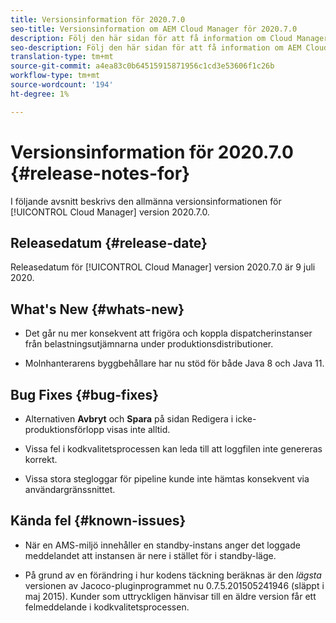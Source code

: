 ```yaml
---
title: Versionsinformation för 2020.7.0
seo-title: Versionsinformation om AEM Cloud Manager för 2020.7.0
description: Följ den här sidan för att få information om Cloud Manager version 2020.7.0
seo-description: Följ den här sidan för att få information om AEM Cloud Manager version 2020.7.0
translation-type: tm+mt
source-git-commit: a4ea83c0b64515915871956c1cd3e53606f1c26b
workflow-type: tm+mt
source-wordcount: '194'
ht-degree: 1%

---
```


# Versionsinformation för 2020.7.0 {#release-notes-for}

I följande avsnitt beskrivs den allmänna versionsinformationen för [!UICONTROL Cloud Manager] version 2020.7.0.

## Releasedatum {#release-date}

Releasedatum för [!UICONTROL Cloud Manager] version 2020.7.0 är 9 juli 2020.

## What&#39;s New {#whats-new}

* Det går nu mer konsekvent att frigöra och koppla dispatcherinstanser från belastningsutjämnarna under produktionsdistributioner.

* Molnhanterarens byggbehållare har nu stöd för både Java 8 och Java 11.

## Bug Fixes {#bug-fixes}

* Alternativen **Avbryt** och **Spara** på sidan Redigera i icke-produktionsförlopp visas inte alltid.

* Vissa fel i kodkvalitetsprocessen kan leda till att loggfilen inte genereras korrekt.

* Vissa stora stegloggar för pipeline kunde inte hämtas konsekvent via användargränssnittet.

## Kända fel {#known-issues}

* När en AMS-miljö innehåller en standby-instans anger det loggade meddelandet att instansen är nere i stället för i standby-läge.

* På grund av en förändring i hur kodens täckning beräknas är den _lägsta_ versionen av Jacoco-pluginprogrammet nu 0.7.5.201505241946 (släppt i maj 2015). Kunder som uttryckligen hänvisar till en äldre version får ett felmeddelande i kodkvalitetsprocessen.
